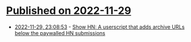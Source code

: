 # [Published on 2022-11-29](index.md)

* [2022-11-29, 23:08:53](https://news.ycombinator.com/item?id=33794672) - [Show HN: A userscript that adds archive URLs below the paywalled HN submissions](https://github.com/MostlyEmre/hn-anti-paywall)
